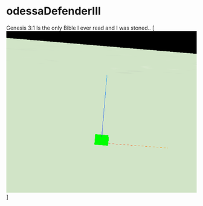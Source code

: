 # odessaDefenderIII

Genesis 3:1 Is the only Bible I ever read and I was stoned..
[![que no se resistieran, por que sino los mataban ... ](https://raw.githubusercontent.com/rgarro/odessaDefenderIII/master/screen.png)]

